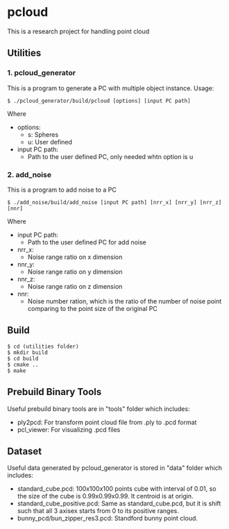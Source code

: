 # pcloud
This is a research project for handling point cloud
## Utilities
### 1. pcloud_generator
This is a program to generate a PC with multiple object instance. Usage:

    $ ./pcloud_generator/build/pcloud [options] [input PC path]

Where
* options: 
    * s: Spheres
    * u: User defined
* input PC path:
    * Path to the user defined PC, only needed whtn option is u

### 2. add_noise
This is a program to add noise to a PC

    $ ./add_noise/build/add_noise [input PC path] [nrr_x] [nrr_y] [nrr_z] [nnr]

Where
* input PC path:
    * Path to the user defined PC for add noise
* nrr_x:
    * Noise range ratio on x dimension
* nnr_y:
    * Noise range ratio on y dimension
* nnr_z:
    * Noise range ratio on z dimension
* nnr:
    * Noise number ration, which is the ratio of the number of noise point comparing to the point size of the original PC



## Build

    $ cd (utilities folder)
    $ mkdir build
    $ cd build
    $ cmake ..
    $ make

## Prebuild Binary Tools
Useful prebuild binary tools are in "tools" folder which includes:

* ply2pcd:
For transform point cloud file from .ply to .pcd format
* pcl_viewer:
For visualizing .pcd files

## Dataset
Useful data generated by pcloud_generator is stored in "data" folder which includes:

* standard_cube.pcd: 
100x100x100 points cube with interval of 0.01, so the size of the cube is 0.99x0.99x0.99. It centroid is at origin.
* standard_cube_positive.pcd:
Same as standard_cube.pcd, but it is shift such that all 3 axisex starts from 0 to its positive ranges.
* bunny_pcd/bun_zipper_res3.pcd:
Standford bunny point cloud. 
